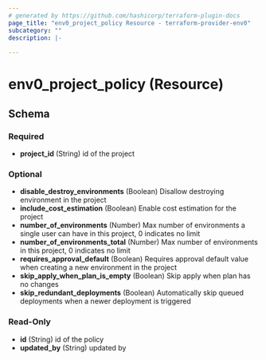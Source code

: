 ```yaml
---
# generated by https://github.com/hashicorp/terraform-plugin-docs
page_title: "env0_project_policy Resource - terraform-provider-env0"
subcategory: ""
description: |-
  
---
```


# env0_project_policy (Resource)





<!-- schema generated by tfplugindocs -->
## Schema

### Required

- **project_id** (String) id  of the project

### Optional

- **disable_destroy_environments** (Boolean) Disallow destroying environment in the project
- **include_cost_estimation** (Boolean) Enable cost estimation for the project
- **number_of_environments** (Number) Max number of environments a single user can have in this project, 0 indicates no limit
- **number_of_environments_total** (Number) Max number of environments in this project, 0 indicates no limit
- **requires_approval_default** (Boolean) Requires approval default value when creating a new environment in the project
- **skip_apply_when_plan_is_empty** (Boolean) Skip apply when plan has no changes
- **skip_redundant_deployments** (Boolean) Automatically skip queued deployments when a newer deployment is triggered

### Read-Only

- **id** (String) id of the policy
- **updated_by** (String) updated by


